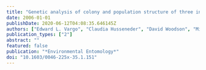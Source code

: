 ```yaml
---
title: "Genetic analysis of colony and population structure of three introduced populations of the Formosan subterranean termite (Isoptera: Rhinotermitidae) in the continental United States"
date: 2006-01-01
publishDate: 2020-06-12T04:08:35.646145Z
authors: ["Edward L. Vargo", "Claudia Husseneder", "David Woodson", "Michael G. Waldvogel", "J. Kenneth Grace"]
publication_types: ["2"]
abstract: ""
featured: false
publication: "*Environmental Entomology*"
doi: "10.1603/0046-225x-35.1.151"
---
```


